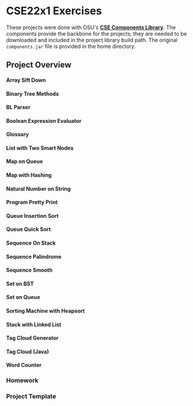 # CSE22x1 Exercises
These projects were done with OSU's **[CSE Components Library](https://cse22x1.engineering.osu.edu/common/doc/)**. The components provide the backbone for the projects; they are needed to be downloaded and included in the project library build path. The original `components.jar` file is provided in the home directory.

## Project Overview
#### Array Sift Down
#### Binary Tree Methods
#### BL Parser
#### Boolean Expression Evaluator
#### Glossary
#### List with Two Smart Nodes
#### Map on Queue
#### Map with Hashing
#### Natural Number on String
#### Program Pretty Print
#### Queue Insertion Sort
#### Queue Quick Sort
#### Sequence On Stack
#### Sequence Palindrome
#### Sequence Smooth
#### Set on BST
#### Set on Queue
#### Sorting Machine with Heapsort
#### Stack with Linked List
#### Tag Cloud Generator
#### Tag Cloud (Java)
#### Word Counter

### Homework

### Project Template
